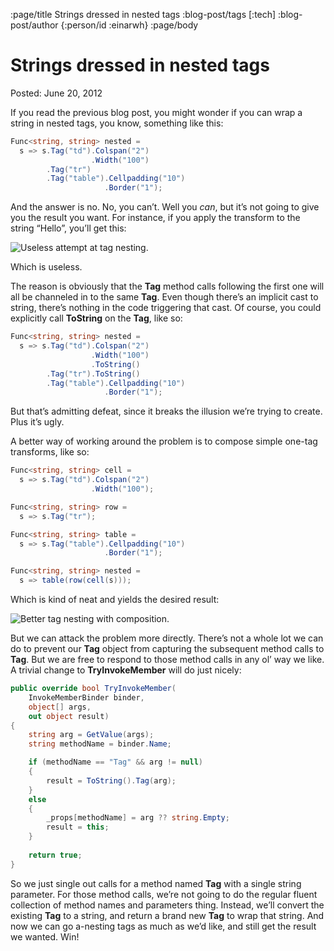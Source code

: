 :page/title Strings dressed in nested tags
:blog-post/tags [:tech]
:blog-post/author {:person/id :einarwh}
:page/body

# Strings dressed in nested tags

Posted: June 20, 2012

If you read the previous blog post, you might wonder if you can wrap a string in nested tags, you know, something like this:

```csharp
Func<string, string> nested = 
  s => s.Tag("td").Colspan("2")
                  .Width("100")
        .Tag("tr")
        .Tag("table").Cellpadding("10")
                     .Border("1");
```

And the answer is no. No, you can’t. Well you _can_, but it’s not going to give you the result you want. For instance, if you apply the transform to the string “Hello”, you’ll get this:

![Useless attempt at tag nesting.](/images/bad-tag-nesting.png)

Which is useless.

The reason is obviously that the **Tag** method calls following the first one will all be channeled in to the same **Tag**. Even though there’s an implicit cast to string, there’s nothing in the code triggering that cast. Of course, you could explicitly call **ToString** on the **Tag**, like so:

```csharp
Func<string, string> nested = 
  s => s.Tag("td").Colspan("2")
                  .Width("100")
                  .ToString()
        .Tag("tr").ToString()
        .Tag("table").Cellpadding("10")
                     .Border("1");
```

But that’s admitting defeat, since it breaks the illusion we’re trying to create. Plus it’s ugly.

A better way of working around the problem is to compose simple one-tag transforms, like so:

```csharp
Func<string, string> cell =
  s => s.Tag("td").Colspan("2")
                  .Width("100");

Func<string, string> row =
  s => s.Tag("tr");

Func<string, string> table = 
  s => s.Tag("table").Cellpadding("10")
                     .Border("1");

Func<string, string> nested = 
  s => table(row(cell(s)));
```

Which is kind of neat and yields the desired result:

![Better tag nesting with composition.](/images/good-tag-nesting.png)

But we can attack the problem more directly. There’s not a whole lot we can do to prevent our **Tag** object from capturing the subsequent method calls to **Tag**. But we are free to respond to those method calls in any ol’ way we like. A trivial change to **TryInvokeMember** will do just nicely:

```csharp
public override bool TryInvokeMember(
    InvokeMemberBinder binder,
    object[] args,
    out object result)
{
    string arg = GetValue(args);
    string methodName = binder.Name;

    if (methodName == "Tag" && arg != null)
    {
        result = ToString().Tag(arg);
    }
    else
    {
        _props[methodName] = arg ?? string.Empty;
        result = this;
    }
    
    return true;
}
```

So we just single out calls for a method named **Tag** with a single string parameter. For those method calls, we’re not going to do the regular fluent collection of method names and parameters thing. Instead, we’ll convert the existing **Tag** to a string, and return a brand new **Tag** to wrap that string. And now we can go a-nesting tags as much as we’d like, and still get the result we wanted. Win!
